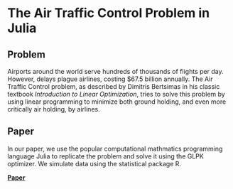 # The Air Traffic Control Problem in Julia

## Problem

Airports around the world serve hundreds of thousands of flights per day. However, delays plague airlines, costing $67.5 billion annually. The Air Traffic Control problem, as described by Dimitris Bertsimas in his classic textbook _Introduction to Linear Optimization_, tries to solve this problem by using linear programming to minimize both ground holding, and even more critically air holding, by airlines.

## Paper

In our paper, we use the popular computational mathmatics programming language Julia to replicate the problem and solve it using the GLPK optimizer. We simulate data using the statistical package R.

**[Paper](https://drive.google.com/file/d/1RgK7xm0u_qHU2xBFy0nHcAnxttkZf6EM/view?usp=sharing)**
